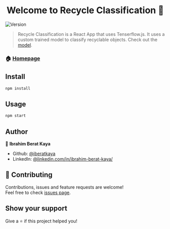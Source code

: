 <h1 align="center">Welcome to Recycle Classification 👋</h1>
<p>
  <img alt="Version" src="https://img.shields.io/badge/version-0.0.1-blue.svg?cacheSeconds=2592000" />
</p>

> Recycle Classification is a React App that uses Tenserflow.js. It uses a custom trained model to classify recyclable objects. Check out the [model](https://github.com/iberatkaya/recycletrainpy).

### 🏠 [Homepage](https://iberatkaya.github.io/recycleclassification)


## Install

```sh
npm install 
```

## Usage

```sh
npm start
```

## Author

👤 **Ibrahim Berat Kaya**

* Github: [@iberatkaya](https://github.com/iberatkaya)
* LinkedIn: [@linkedin.com/in/ibrahim-berat-kaya/](https://linkedin.com/in/ibrahim-berat-kaya/)

## 🤝 Contributing

Contributions, issues and feature requests are welcome!<br />Feel free to check [issues page](https://github.com/iberatkaya/recycleclassification/issues). 

## Show your support

Give a ⭐️ if this project helped you!
